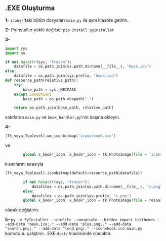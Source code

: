 ## .EXE Oluşturma

**1-** `icons/`'taki bütün dosyaları `main.py` ile aynı klasöre getirin.


**2-** PyInstaller yüklü değilse: `pip install pyinstaller`


**3-**
```python
import sys
import os

if not hasattr(sys, "frozen"):
    datafile = os.path.join(os.path.dirname(__file__), "book.ico")
else:
    datafile = os.path.join(sys.prefix, "book.ico")
def resource_path(relative_path):    
    try:       
        base_path = sys._MEIPASS
    except Exception:
        base_path = os.path.abspath(".")

    return os.path.join(base_path, relative_path)
```

satırlarını `main.py` ve `book_handler.py`'nin başına ekleyin.


**4-**
```python
(Tk_veya_Toplevel).wm_iconbitmap('icons/book.ico')
```

ve

```python
        global x_book*_icon; x_book*_icon = tk.PhotoImage(file = 'icons/z.png')        # x (add, search, lend) * (hiçbir şey veya s) z (plus, search, lend)
```

kısımlarını sırasıyla

```python
(Tk_veya_Toplevel).iconbitmap(default=resource_path(datafile))
```

```python
        if not hasattr(sys, "frozen"):
            datafilex = os.path.join(os.path.dirname(__file__), "z.png")        # datafilex değişkeninin adı birden fazla fotoğraf için değiştirilebilir
        else:
            datafilex = os.path.join(sys.prefix, "z.png")
        global x_book*_icon; x_book*_icon = tk.PhotoImage(file = resource_path(datafilex))
```

olarak değiştirin.


**5-** `py -m PyInstaller --onefile --noconsole --hidden-import ttkthemes --add-data "book.ico;." --add-data "plus.png;." --add-data "search.png;." --add-data "lend.png;." --icon=book.ico main.py` komutunu çalıştırın. .EXE `dist/` klasöründe olacaktır.
